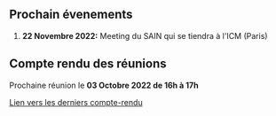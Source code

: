 ## Prochain évenements
1. **22 Novembre 2022:** Meeting du SAIN qui se tiendra à l'ICM (Paris)

## Compte rendu des réunions

Prochaine réunion le **03 Octobre 2022 de 16h à 17h**

[Lien vers les derniers compte-rendu](https://github.com/SAIN-IMAGING/WIKI-SAIN/tree/main/CR)
